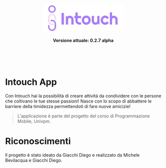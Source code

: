 <div align="center">
  <br><br>
  <img src="intouch_full_logo.svg" alt="Intouch_logo" width="260"></img>
  <br>
  <h4>Versione attuale: 0.2.7 alpha</h4><br>
</div><br><br>

# Intouch App
Con Intouch hai la possibilità di creare attività da condividere con le persone che coltivano le tue stesse passioni! Nasce con lo scopo di abbattere le barriere della timidezza permettendoti di fare nuove amicizie!
> L'applicazione è parte del progetto del corso di Programmazione Mobile, Univpm.

# Riconoscimenti
Il progetto è stato ideato da Giacchi Diego e realizzato da Michele Bevilacqua e Giacchi Diego.
